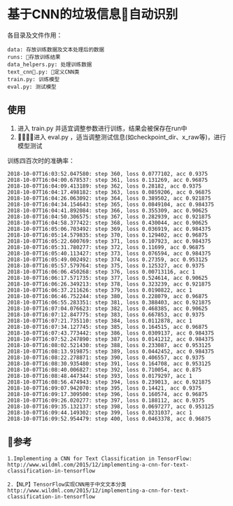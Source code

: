 # 基于CNN的垃圾信息自动识别

各目录及文件作用：

    data: 存放训练数据及文本处理后的数据
    runs: 存放训练结果
    data_helpers.py: 处理训练数据
    text_cnn.py: 定义CNN类
    train.py: 训练模型
    eval.py: 测试模型


## 使用

1. 进入 train.py 并适宜调整参数进行训练，结果会被保存在run中
2. 进入 eval.py ，适当调整测试信息(如checkpoint_dir、x_raw等)，进行模型测试

训练四百次时的准确率：

    2018-10-07T16:03:52.047580: step 360, loss 0.0777102, acc 0.9375
    2018-10-07T16:04:00.678537: step 361, loss 0.131269, acc 0.96875
    2018-10-07T16:04:09.413189: step 362, loss 0.28182, acc 0.9375
    2018-10-07T16:04:17.498182: step 363, loss 0.0859206, acc 0.96875
    2018-10-07T16:04:26.063092: step 364, loss 0.389502, acc 0.921875
    2018-10-07T16:04:34.154643: step 365, loss 0.0849104, acc 0.984375
    2018-10-07T16:04:41.892084: step 366, loss 0.355309, acc 0.90625
    2018-10-07T16:04:50.306575: step 367, loss 0.282939, acc 0.921875
    2018-10-07T16:04:58.377422: step 368, loss 0.430044, acc 0.90625
    2018-10-07T16:05:06.703492: step 369, loss 0.036919, acc 0.984375
    2018-10-07T16:05:14.579835: step 370, loss 0.129402, acc 0.96875
    2018-10-07T16:05:22.600769: step 371, loss 0.107923, acc 0.984375
    2018-10-07T16:05:31.780277: step 372, loss 0.11699, acc 0.96875
    2018-10-07T16:05:40.113427: step 373, loss 0.076594, acc 0.984375
    2018-10-07T16:05:49.002492: step 374, loss 0.27359, acc 0.953125
    2018-10-07T16:05:57.579764: step 375, loss 0.125327, acc 0.9375
    2018-10-07T16:06:06.450268: step 376, loss 0.00713116, acc 1
    2018-10-07T16:06:17.571735: step 377, loss 0.524614, acc 0.90625
    2018-10-07T16:06:26.349213: step 378, loss 0.323239, acc 0.921875
    2018-10-07T16:06:37.211626: step 379, loss 0.0190822, acc 1
    2018-10-07T16:06:46.752244: step 380, loss 0.228079, acc 0.96875
    2018-10-07T16:06:55.283351: step 381, loss 0.388403, acc 0.921875
    2018-10-07T16:07:04.076623: step 382, loss 0.468385, acc 0.90625
    2018-10-07T16:07:12.847775: step 383, loss 0.667853, acc 0.9375
    2018-10-07T16:07:21.735110: step 384, loss 0.0112878, acc 1
    2018-10-07T16:07:34.127745: step 385, loss 0.164515, acc 0.96875
    2018-10-07T16:07:43.773442: step 386, loss 0.0309137, acc 0.984375
    2018-10-07T16:07:52.247890: step 387, loss 0.0141212, acc 0.984375
    2018-10-07T16:08:02.521430: step 388, loss 0.233087, acc 0.953125
    2018-10-07T16:08:13.919875: step 389, loss 0.0442452, acc 0.984375
    2018-10-07T16:08:22.278871: step 390, loss 0.406557, acc 0.9375
    2018-10-07T16:08:30.935480: step 391, loss 0.164708, acc 0.953125
    2018-10-07T16:08:40.006827: step 392, loss 0.710054, acc 0.875
    2018-10-07T16:08:48.447344: step 393, loss 0.0179297, acc 1
    2018-10-07T16:08:56.474943: step 394, loss 0.239013, acc 0.921875
    2018-10-07T16:09:07.942070: step 395, loss 0.14421, acc 0.9375
    2018-10-07T16:09:17.309500: step 396, loss 0.160574, acc 0.96875
    2018-10-07T16:09:26.020277: step 397, loss 0.188112, acc 0.9375
    2018-10-07T16:09:35.132137: step 398, loss 0.0697277, acc 0.953125
    2018-10-07T16:09:44.149302: step 399, loss 0.0231037, acc 1
    2018-10-07T16:09:52.954479: step 400, loss 0.0463378, acc 0.96875


## 参考

    1.Implementing a CNN for Text Classification in TensorFlow:
    http://www.wildml.com/2015/12/implementing-a-cnn-for-text-classification-in-tensorflow

    2.【NLP】TensorFlow实现CNN用于中文文本分类
    http://www.wildml.com/2015/12/implementing-a-cnn-for-text-classification-in-tensorflow
